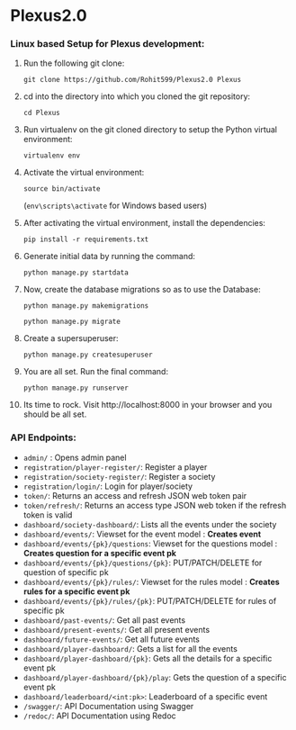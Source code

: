 # Plexus2.0

### Linux based Setup for Plexus development:
1) Run the following git clone:
 
    `git clone https://github.com/Rohit599/Plexus2.0 Plexus`
    
2) cd into the directory into which you cloned the git repository:
 
    `cd Plexus`
 
3) Run virtualenv on the git cloned directory to setup the Python virtual environment:
 
    `virtualenv env`
 
4) Activate the virtual environment:
 
    `source bin/activate`
    
    (`env\scripts\activate` for Windows based users)
 
5) After activating the virtual environment, install the dependencies:
 
    `pip install -r requirements.txt`
 
6) Generate initial data by running the command:

    `python manage.py startdata`

7) Now, create the database migrations so as to use the Database:
 
    `python manage.py makemigrations`
    
    `python manage.py migrate`
    
8) Create a supersuperuser:

    `python manage.py createsuperuser`
  
9) You are all set. Run the final command:

    `python manage.py runserver`
    
10) Its time to rock. Visit http://localhost:8000 in your browser and you should be all set.
    
### API Endpoints:

- `admin/` : Opens admin panel
- `registration/player-register/`: Register a player
- `registration/society-register/`: Register a society
- `registration/login/`: Login for player/society
- `token/`: Returns an access and refresh JSON web token pair
- `token/refresh/`: Returns an access type JSON web token if the refresh token is valid
- `dashboard/society-dashboard/`: Lists all the events under the society
- `dashboard/events/`: Viewset for the event model : <b>Creates event</b>
- `dashboard/events/{pk}/questions`: Viewset for the questions model : <b>Creates question for a specific event pk</b>
- `dashboard/events/{pk}/questions/{pk}`: PUT/PATCH/DELETE for question of specific pk
- `dashboard/events/{pk}/rules/`: Viewset for the rules model : <b>Creates rules for a specific event pk</b>
- `dashboard/events/{pk}/rules/{pk}`: PUT/PATCH/DELETE for rules of specific pk
- `dashboard/past-events/`: Get all past events
- `dashboard/present-events/`: Get all present events
- `dashboard/future-events/`: Get all future events
- `dashboard/player-dashboard/`: Gets a list for all the events
- `dashboard/player-dashboard/{pk}`: Gets all the details for a specific event pk
- `dashboard/player-dashboard/{pk}/play`: Gets the question of a specific event pk
- `dashboard/leaderboard/<int:pk>`: Leaderboard of a specific event
- `/swagger/`: API Documentation using Swagger
- `/redoc/`: API Documentation using Redoc
